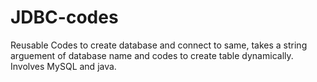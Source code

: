 # JDBC-codes
Reusable Codes to create database and connect to same, takes a string arguement of database name
and codes to create table dynamically. Involves MySQL and java. 
